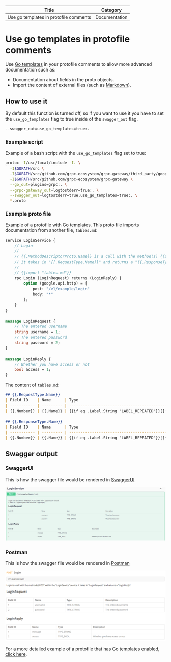 | Title                                  | Category      |
| -------------------------------------- | ------------- |
| Use go templates in protofile comments | Documentation |

# Use go templates in protofile comments

Use [Go templates](https://golang.org/pkg/text/template/ "Package template") in your protofile comments to allow more advanced documentation such as:  
* Documentation about fields in the proto objects.  
* Import the content of external files (such as [Markdown](https://en.wikipedia.org/wiki/Markdown "Markdown Github")). 

## How to use it

By default this function is turned off, so if you want to use it you have to set the `use_go_templates` flag to true inside of the `swagger_out` flag.
```bash
--swagger_out=use_go_templates=true:.
```

### Example script

Example of a bash script with the `use_go_templates` flag set to true:

```bash
protoc -I/usr/local/include -I. \
  -I$GOPATH/src \
  -I$GOPATH/src/github.com/grpc-ecosystem/grpc-gateway/third_party/googleapis \
  -I$GOPATH/src/github.com/grpc-ecosystem/grpc-gateway \
  --go_out=plugins=grpc:. \
  --grpc-gateway_out=logtostderr=true:. \
  --swagger_out=logtostderr=true,use_go_templates=true:. \
  *.proto 
```

### Example proto file

Example of a protofile with Go templates. This proto file imports documentation from another file, `tables.md`:
```protobuf
service LoginService {
    // Login
    // 
    // {{.MethodDescriptorProto.Name}} is a call with the method(s) {{$first := true}}{{range .Bindings}}{{if $first}}{{$first = false}}{{else}}, {{end}}{{.HTTPMethod}}{{end}} within the "{{.Service.Name}}" service.
    // It takes in "{{.RequestType.Name}}" and returns a "{{.ResponseType.Name}}".
    //
    // {{import "tables.md"}}
    rpc Login (LoginRequest) returns (LoginReply) {
        option (google.api.http) = {
            post: "/v1/example/login"
            body: "*"
        };
    }
}

message LoginRequest {
    // The entered username 
    string username = 1;
    // The entered password
    string password = 2;
}

message LoginReply {
    // Whether you have access or not
    bool access = 1;
}
```

The content of `tables.md`:

```markdown
## {{.RequestType.Name}}
| Field ID    | Name      | Type                                                       | Description                  |
| ----------- | --------- | ---------------------------------------------------------  | ---------------------------- | {{range .RequestType.Fields}}
| {{.Number}} | {{.Name}} | {{if eq .Label.String "LABEL_REPEATED"}}[]{{end}}{{.Type}} | {{fieldcomments .Message .}} | {{end}}  
 
## {{.ResponseType.Name}}
| Field ID    | Name      | Type                                                       | Description                  |
| ----------- | --------- | ---------------------------------------------------------- | ---------------------------- | {{range .ResponseType.Fields}}
| {{.Number}} | {{.Name}} | {{if eq .Label.String "LABEL_REPEATED"}}[]{{end}}{{.Type}} | {{fieldcomments .Message .}} | {{end}}  
```

## Swagger output

### SwaggerUI

This is how the swagger file would be rendered in [SwaggerUI](https://swagger.io/tools/swagger-ui/ "SwaggerUI site")

![Screenshot swaggerfile in SwaggerUI](../_imgs/gotemplates/swaggerui.png "SwaggerUI")

### Postman

This is how the swagger file would be rendered in [Postman](https://www.getpostman.com/ "Postman site")

![Screenshot swaggerfile in Postman](../_imgs/gotemplates/postman.png "Postman")

For a more detailed example of a protofile that has Go templates enabled, [click here](https://github.com/grpc-ecosystem/grpc-gateway/blob/master/examples/proto/examplepb/use_go_template.proto "Example protofile with Go template").
